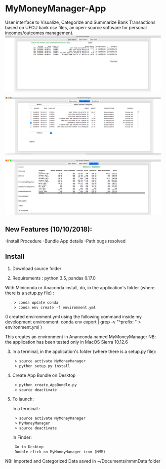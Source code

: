 # MyMoneyManager-App

User interface to Visualize, Categorize and Summarize Bank Transactions based on UFCU bank csv files, an open-source software for personal incomes/outcomes management.
![screenshot](screenshots/screenshot1.png)

![screenshot](screenshots/screenshot2.png)

![screenshot](screenshots/screenshot3.png)

New Features (10/10/2018):
------------------------
-Install Procedure
-Bundle App details
-Path bugs resolved

Install
----------------------
1) Download source folder

2) Requirements : python 3.5, pandas 0.17.0

With Miniconda or Anaconda install, do, in the application's folder (where there is a setup.py file) :

        > conda update conda
        > conda env create -f environment.yml

(I created environment.yml using the following command inside my development environment: conda env export | grep -v "^prefix: " > environment.yml )

This creates an environment in Ananconda named MyMoneyManager
NB: the application has been tested only in MacOS Sierra 10.12.6

3) In a terminal, in the application's folder (where there is a setup.py file):

        > source activate MyMoneyManager
        > python setup.py install

4) Create App Bundle on Desktop

        > python create_AppBundle.py
        > source deactivate


5) To launch:

   In a terminal :
   
        > source activate MyMoneyManager
        > MyMoneyManager
        > source deactivate

   In Finder:
     
        Go to Desktop
        Double click on MyMoneyManager icon (MMM)

NB: Imported and Categorized Data saved in ~/Documents/mmmData folder
